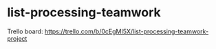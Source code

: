 # list-processing-teamwork

Trello board: https://trello.com/b/0cEgMI5X/list-processing-teamwork-project
